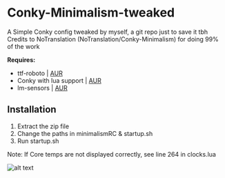 # Conky-Minimalism-tweaked
A Simple Conky config tweaked by myself, a git repo just to save it tbh
Credits to NoTranslation (NoTranslation/Conky-Minimalism) for doing 99% of the work



**Requires:**
* ttf-roboto  |  [AUR](https://www.archlinux.org/packages/community/any/ttf-roboto/)
* Conky with lua support | [AUR](https://aur.archlinux.org/packages/conky-lua/)
* lm-sensors | [AUR](https://www.archlinux.org/packages/?name=lm_sensors)

## Installation
1. Extract the zip file
2. Change the paths in minimalismRC & startup.sh
3. Run startup.sh

Note: If Core temps are not displayed correctly, see line 264 in clocks.lua

![alt text](https://raw.githubusercontent.com/NoTranslation/Conky-Minimalism/master/example.png)



